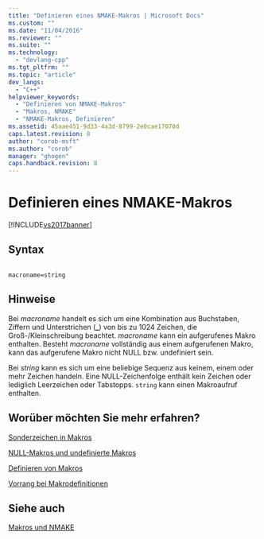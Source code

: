 ```yaml
---
title: "Definieren eines NMAKE-Makros | Microsoft Docs"
ms.custom: ""
ms.date: "11/04/2016"
ms.reviewer: ""
ms.suite: ""
ms.technology: 
  - "devlang-cpp"
ms.tgt_pltfrm: ""
ms.topic: "article"
dev_langs: 
  - "C++"
helpviewer_keywords: 
  - "Definieren von NMAKE-Makros"
  - "Makros, NMAKE"
  - "NMAKE-Makros, Definieren"
ms.assetid: 45aae451-9d33-4a3d-8799-2e0cae17070d
caps.latest.revision: 8
author: "corob-msft"
ms.author: "corob"
manager: "ghogen"
caps.handback.revision: 8
---
```

# Definieren eines NMAKE-Makros
[!INCLUDE[vs2017banner](../assembler/inline/includes/vs2017banner.md)]

## Syntax  
  
```  
  
macroname=string  
```  
  
## Hinweise  
 Bei *macroname* handelt es sich um eine Kombination aus Buchstaben, Ziffern und Unterstrichen \(**\_**\) von bis zu 1024 Zeichen, die Groß\-\/Kleinschreibung beachtet.  *macroname* kann ein aufgerufenes Makro enthalten.  Besteht *macroname* vollständig aus einem aufgerufenen Makro, kann das aufgerufene Makro nicht NULL bzw. undefiniert sein.  
  
 Bei *string* kann es sich um eine beliebige Sequenz aus keinem, einem oder mehr Zeichen handeln.  Eine NULL\-Zeichenfolge enthält kein Zeichen oder lediglich Leerzeichen oder Tabstopps.  `string` kann einen Makroaufruf enthalten.  
  
## Worüber möchten Sie mehr erfahren?  
 [Sonderzeichen in Makros](../build/special-characters-in-macros.md)  
  
 [NULL\-Makros und undefinierte Makros](../build/null-and-undefined-macros.md)  
  
 [Definieren von Makros](../build/where-to-define-macros.md)  
  
 [Vorrang bei Makrodefinitionen](../build/precedence-in-macro-definitions.md)  
  
## Siehe auch  
 [Makros und NMAKE](../build/macros-and-nmake.md)
